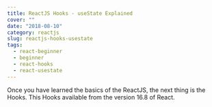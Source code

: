 ```yaml
---
title: ReactJS Hooks - useState Explained
cover: ""
date: "2018-08-10"
category: reactjs
slug: reactjs-hooks-usestate
tags:
  - react-beginner
  - beginner
  - react-hooks
  - react-usestate
---
```


Once you have learned the basics of the ReactJS, the next thing is the Hooks. This Hooks available from the version 16.8 of React.
<!--stackedit_data:
eyJoaXN0b3J5IjpbLTIxMzM3MjQwNzksLTE5Mjg5NDg0MzFdfQ
==
-->